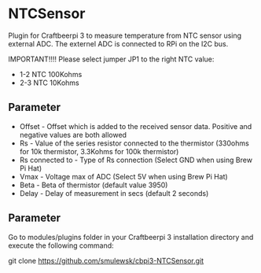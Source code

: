 # NTCSensor

Plugin for Craftbeerpi 3 to measure temperature from NTC sensor using external ADC. The externel ADC is connected to RPi on the I2C bus.

IMPORTANT!!!! Please select jumper JP1 to the right NTC value:
* 1-2 NTC 100Kohms
* 2-3 NTC 10Kohms


## Parameter

* Offset - Offset which is added to the received sensor data. Positive and negative values are both allowed
* Rs - Value of the series resistor connected to the thermistor  (330ohms for 10k thermistor, 3.3Kohms for 100k thermistor)
* Rs connected to - Type of Rs connection (Select GND when using Brew Pi Hat)
* Vmax - Voltage max of ADC (Select 5V when using Brew Pi Hat)
* Beta - Beta of thermistor (default value 3950)
* Delay - Delay of measurement in secs (default 2 seconds)


## Parameter

Go to modules/plugins folder in your Craftbeerpi 3 installation directory and execute the following command:

git clone https://github.com/smulewsk/cbpi3-NTCSensor.git
